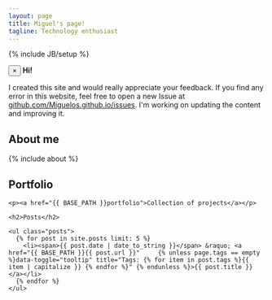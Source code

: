 ```yaml
---
layout: page
title: Miguel's page!
tagline: Technology enthusiast
---
```

{% include JB/setup %}

<div class="span12">
	<div class="alert alert-block alert-info">
	  <button type="button" class="close" data-dismiss="alert">&times;</button>
	  <strong>Hi!</strong>
	  <p>I created this site and would really appreciate your feedback. If you find any error in this website, feel free to open a new Issue at <a href="https://github.com/Miguelos/miguelos.github.io/issues"> github.com/Miguelos.github.io/issues</a>. I'm working on updating the content and improving it.</p>
	</div>
</div>

<div class="span6">
	<h2>About me</h2>
	{% include about %}
</div>

<div class="span6">
	<h2>Portfolio</h2>

	<p><a href="{{ BASE_PATH }}portfolio">Collection of projects</a></p>

	<h2>Posts</h2>

	<ul class="posts">
	  {% for post in site.posts limit: 5 %}
	    <li><span>{{ post.date | date_to_string }}</span> &raquo; <a href="{{ BASE_PATH }}{{ post.url }}"     {% unless page.tags == empty %}data-toggle="tooltip" title="Tags: {% for item in post.tags %}{{ item | capitalize }} {% endfor %}" {% endunless %}>{{ post.title }}</a></li> 
	  {% endfor %}
	</ul>
</div>
